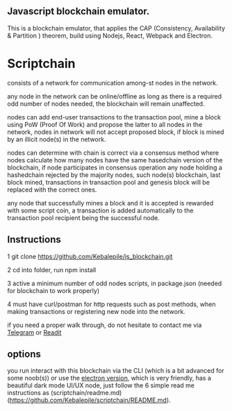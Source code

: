 ## Javascript blockchain emulator.

This is a blockchain emulator, that applies the CAP (Consistency, Availability & Partition ) theorem,
build using Nodejs, React, Webpack and Electron.

# Scriptchain
consists of a network for communication among-st nodes in the network.

any node in the network can be online/offline as long as there is a required odd number of nodes needed,
the blockchain will remain unaffected.

nodes can add end-user transactions to the transaction pool, mine a block using PoW (Proof Of Work) and propose the latter
to all nodes in the network, nodes in network will not accept proposed block, if block is mined by an illicit node(s) in the network.

nodes can determine with chain is correct via a consensus method where nodes calculate how many nodes have the same
hasedchain version of the blockchain, if node participates in consensus operation any node holding a hashedchain rejected by the majority nodes,
such node(s) blockchain, last block mined, transactions in transaction pool and genesis block will be replaced with the correct ones.

any node that successfully mines a block and it is accepted is rewarded with some script coin, a transaction is added automatically to 
the transaction pool recipient being the successful node.
## Instructions

1 git clone https://github.com/Kebalepile/js_blockchain.git

2 cd into folder, run npm install

3 active a minimum number of odd nodes scripts, in package.json (needed for blockchain to work properly)

4 must have curl/postman for http requests such as post methods, when making transactions or registering new node into the network.

if you need a proper walk through, do not hesitate to contact me via [Telegram](https://t.me/Keba23) or  [Readit](https://www.reddit.com/user/keba23/)


## options

you run interact with this blockchain via the CLI (which is a bit advanced for some noob(s)) or use the [electron version](https://github.com/Kebalepile/scriptchain),
which is very friendly, has a beautiful dark mode UI/UX node, just follow the 6 simple read me instructions as (scriptchain/readme.md)(https://github.com/Kebalepile/scriptchain/README.md).
